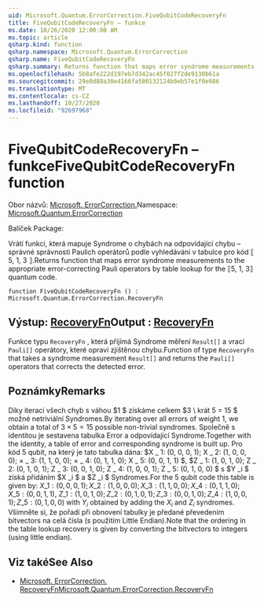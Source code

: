 ```yaml
---
uid: Microsoft.Quantum.ErrorCorrection.FiveQubitCodeRecoveryFn
title: FiveQubitCodeRecoveryFn – funkce
ms.date: 10/26/2020 12:00:00 AM
ms.topic: article
qsharp.kind: function
qsharp.namespace: Microsoft.Quantum.ErrorCorrection
qsharp.name: FiveQubitCodeRecoveryFn
qsharp.summary: Returns function that maps error syndrome measurements to the appropriate error-correcting Pauli operators by table lookup for the ⟦5, 1, 3⟧ quantum code.
ms.openlocfilehash: 5b8afe222d197eb7d342ac45f027f2de9130b61a
ms.sourcegitcommit: 29e0d88a30e4166fa580132124b0eb57e1f0e986
ms.translationtype: MT
ms.contentlocale: cs-CZ
ms.lasthandoff: 10/27/2020
ms.locfileid: "92697968"
---
```

# <a name="fivequbitcoderecoveryfn-function"></a><span data-ttu-id="03f90-102">FiveQubitCodeRecoveryFn – funkce</span><span class="sxs-lookup"><span data-stu-id="03f90-102">FiveQubitCodeRecoveryFn function</span></span>

<span data-ttu-id="03f90-103">Obor názvů: [Microsoft. ErrorCorrection.](xref:Microsoft.Quantum.ErrorCorrection)</span><span class="sxs-lookup"><span data-stu-id="03f90-103">Namespace: [Microsoft.Quantum.ErrorCorrection](xref:Microsoft.Quantum.ErrorCorrection)</span></span>

<span data-ttu-id="03f90-104">Balíček [](https://nuget.org/packages/)</span><span class="sxs-lookup"><span data-stu-id="03f90-104">Package: [](https://nuget.org/packages/)</span></span>


<span data-ttu-id="03f90-105">Vrátí funkci, která mapuje Syndrome o chybách na odpovídající chybu – správné správnosti Paulich operátorů podle vyhledávání v tabulce pro kód ⟦ 5, 1, 3 ⟧.</span><span class="sxs-lookup"><span data-stu-id="03f90-105">Returns function that maps error syndrome measurements to the appropriate error-correcting Pauli operators by table lookup for the ⟦5, 1, 3⟧ quantum code.</span></span>

```qsharp
function FiveQubitCodeRecoveryFn () : Microsoft.Quantum.ErrorCorrection.RecoveryFn
```


## <a name="output--recoveryfn"></a><span data-ttu-id="03f90-106">Výstup: [RecoveryFn](xref:Microsoft.Quantum.ErrorCorrection.RecoveryFn)</span><span class="sxs-lookup"><span data-stu-id="03f90-106">Output : [RecoveryFn](xref:Microsoft.Quantum.ErrorCorrection.RecoveryFn)</span></span>

<span data-ttu-id="03f90-107">Funkce typu `RecoveryFn` , která přijímá Syndrome měření `Result[]` a vrací `Pauli[]` operátory, které opraví zjištěnou chybu.</span><span class="sxs-lookup"><span data-stu-id="03f90-107">Function of type `RecoveryFn` that takes a syndrome measurement `Result[]` and returns the `Pauli[]` operators that corrects the detected error.</span></span>

## <a name="remarks"></a><span data-ttu-id="03f90-108">Poznámky</span><span class="sxs-lookup"><span data-stu-id="03f90-108">Remarks</span></span>

<span data-ttu-id="03f90-109">Díky iteraci všech chyb s váhou $1 $ získáme celkem $3 \ krát 5 = 15 $ možné netriviální Syndromes.</span><span class="sxs-lookup"><span data-stu-id="03f90-109">By iterating over all errors of weight $1$, we obtain a total of $3\times 5=15$ possible non-trivial syndromes.</span></span>
<span data-ttu-id="03f90-110">Společně s identitou je sestavena tabulka Error a odpovídající Syndrome.</span><span class="sxs-lookup"><span data-stu-id="03f90-110">Together with the identity, a table of error and corresponding syndrome is built up.</span></span> <span data-ttu-id="03f90-111">Pro kód 5 qubit, na který je tato tabulka dána: $X \_ 1: (0, 0, 0, 1); X \_ 2: (1, 0, 0, 0); × \_ 3: (1, 1, 0, 0); × \_ 4: (0, 1, 1, 0); X \_ 5: (0, 0, 1, 1) $, $Z \_ 1: (1, 0, 1, 0); Z \_ 2: (0, 1, 0, 1); Z \_ 3: (0, 0, 1, 0); Z \_ 4: (1, 0, 0, 1); Z \_ 5: (0, 1, 0, 0) $ s $Y _i $ získá přidáním $X _i $ a $Z _i $ Syndromes.</span><span class="sxs-lookup"><span data-stu-id="03f90-111">For the 5 qubit code this table is given by: $X\_1: (0,0,0,1); X\_2: (1,0,0,0); X\_3: (1,1,0,0); X\_4: (0,1,1,0); X\_5: (0,0,1,1)$, $Z\_1: (1,0,1,0); Z\_2: (0,1,0,1); Z\_3: (0,0,1,0); Z\_4: (1,0,0,1); Z\_5: (0,1,0,0)$ with $Y_i$ obtained by adding the $X_i$ and $Z_i$ syndromes.</span></span> <span data-ttu-id="03f90-112">Všimněte si, že pořadí při obnovení tabulky je předané převedením bitvectors na celá čísla (s použitím Little Endian).</span><span class="sxs-lookup"><span data-stu-id="03f90-112">Note that the ordering in the table lookup recovery is given by converting the bitvectors to integers (using little endian).</span></span>

## <a name="see-also"></a><span data-ttu-id="03f90-113">Viz také</span><span class="sxs-lookup"><span data-stu-id="03f90-113">See Also</span></span>

- [<span data-ttu-id="03f90-114">Microsoft. ErrorCorrection. RecoveryFn</span><span class="sxs-lookup"><span data-stu-id="03f90-114">Microsoft.Quantum.ErrorCorrection.RecoveryFn</span></span>](xref:Microsoft.Quantum.ErrorCorrection.RecoveryFn)